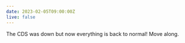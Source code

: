 ```yaml
---
date: 2023-02-05T09:00:00Z
live: false
---
```

 
The CDS was down but now everything is back to normal! Move along.
